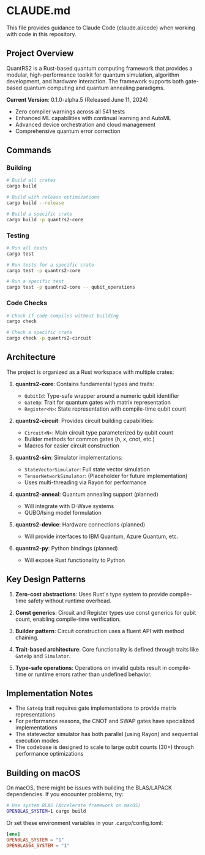 # CLAUDE.md

This file provides guidance to Claude Code (claude.ai/code) when working with code in this repository.

## Project Overview

QuantRS2 is a Rust-based quantum computing framework that provides a modular, high-performance toolkit for quantum simulation, algorithm development, and hardware interaction. The framework supports both gate-based quantum computing and quantum annealing paradigms.

**Current Version**: 0.1.0-alpha.5 (Released June 11, 2024)
- Zero compiler warnings across all 541 tests
- Enhanced ML capabilities with continual learning and AutoML
- Advanced device orchestration and cloud management
- Comprehensive quantum error correction

## Commands

### Building

```bash
# Build all crates
cargo build

# Build with release optimizations
cargo build --release

# Build a specific crate
cargo build -p quantrs2-core
```

### Testing

```bash
# Run all tests
cargo test

# Run tests for a specific crate
cargo test -p quantrs2-core

# Run a specific test
cargo test -p quantrs2-core -- qubit_operations
```

### Code Checks

```bash
# Check if code compiles without building
cargo check

# Check a specific crate
cargo check -p quantrs2-circuit
```

## Architecture

The project is organized as a Rust workspace with multiple crates:

1. **quantrs2-core**: Contains fundamental types and traits:
   - `QubitId`: Type-safe wrapper around a numeric qubit identifier
   - `GateOp`: Trait for quantum gates with matrix representation
   - `Register<N>`: State representation with compile-time qubit count

2. **quantrs2-circuit**: Provides circuit building capabilities:
   - `Circuit<N>`: Main circuit type parameterized by qubit count
   - Builder methods for common gates (h, x, cnot, etc.)
   - Macros for easier circuit construction

3. **quantrs2-sim**: Simulator implementations:
   - `StateVectorSimulator`: Full state vector simulation
   - `TensorNetworkSimulator`: (Placeholder for future implementation)
   - Uses multi-threading via Rayon for performance

4. **quantrs2-anneal**: Quantum annealing support (planned)
   - Will integrate with D-Wave systems
   - QUBO/Ising model formulation

5. **quantrs2-device**: Hardware connections (planned)
   - Will provide interfaces to IBM Quantum, Azure Quantum, etc.

6. **quantrs2-py**: Python bindings (planned)
   - Will expose Rust functionality to Python

## Key Design Patterns

1. **Zero-cost abstractions**: Uses Rust's type system to provide compile-time safety without runtime overhead.

2. **Const generics**: Circuit and Register types use const generics for qubit count, enabling compile-time verification.

3. **Builder pattern**: Circuit construction uses a fluent API with method chaining.

4. **Trait-based architecture**: Core functionality is defined through traits like `GateOp` and `Simulator`.

5. **Type-safe operations**: Operations on invalid qubits result in compile-time or runtime errors rather than undefined behavior.

## Implementation Notes

- The `GateOp` trait requires gate implementations to provide matrix representations
- For performance reasons, the CNOT and SWAP gates have specialized implementations
- The statevector simulator has both parallel (using Rayon) and sequential execution modes
- The codebase is designed to scale to large qubit counts (30+) through performance optimizations

## Building on macOS

On macOS, there might be issues with building the BLAS/LAPACK dependencies. If you encounter problems, try:

```bash
# Use system BLAS (Accelerate framework on macOS)
OPENBLAS_SYSTEM=1 cargo build
```

Or set these environment variables in your .cargo/config.toml:

```toml
[env]
OPENBLAS_SYSTEM = "1"
OPENBLAS64_SYSTEM = "1"
```